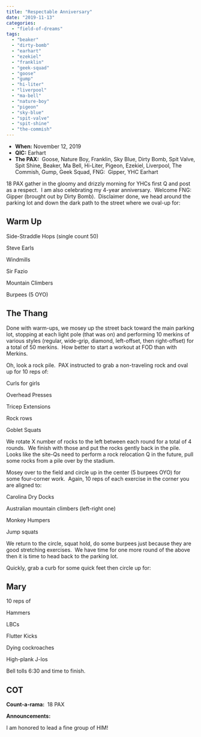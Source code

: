 ```yaml
---
title: "Respectable Anniversary"
date: "2019-11-13"
categories: 
  - "field-of-dreams"
tags: 
  - "beaker"
  - "dirty-bomb"
  - "earhart"
  - "ezekiel"
  - "franklin"
  - "geek-squad"
  - "goose"
  - "gump"
  - "hi-liter"
  - "liverpool"
  - "ma-bell"
  - "nature-boy"
  - "pigeon"
  - "sky-blue"
  - "spit-valve"
  - "spit-shine"
  - "the-commish"
---
```


- **When:** November 12, 2019   
- **QIC:** Earhart
- **The PAX:**  Goose, Nature Boy, Franklin, Sky Blue, Dirty Bomb, Spit Valve, Spit Shine, Beaker, Ma Bell, Hi-Liter, Pigeon, Ezekiel, Liverpool, The Commish, Gump, Geek Squad, FNG:  Gipper, YHC Earhart

18 PAX gather in the gloomy and drizzly morning for YHCs first Q and post as a respect.  I am also celebrating my 4-year anniversary.  Welcome FNG: Gipper (brought out by Dirty Bomb).  Disclaimer done, we head around the parking lot and down the dark path to the street where we oval-up for:

## Warm Up

  
Side-Straddle Hops (single count 50)

Steve Earls

Windmills

Sir Fazio

Mountain Climbers

Burpees (5 OYO)

## The Thang

Done with warm-ups, we mosey up the street back toward the main parking lot, stopping at each light pole (that was on) and performing 10 merkins of various styles (regular, wide-grip, diamond, left-offset, then right-offset) for a total of 50 merkins.  How better to start a workout at FOD than with Merkins.

Oh, look a rock pile.  PAX instructed to grab a non-traveling rock and oval up for 10 reps of:

Curls for girls

Overhead Presses

Tricep Extensions

Rock rows

Goblet Squats

We rotate X number of rocks to the left between each round for a total of 4 rounds.  We finish with those and put the rocks gently back in the pile.  Looks like the site-Qs need to perform a rock relocation Q in the future, pull some rocks from a pile over by the stadium.

Mosey over to the field and circle up in the center (5 burpees OYO) for some four-corner work.  Again, 10 reps of each exercise in the corner you are aligned to:

Carolina Dry Docks

Australian mountain climbers (left-right one)

Monkey Humpers

Jump squats

We return to the circle, squat hold, do some burpees just because they are good stretching exercises.  We have time for one more round of the above then it is time to head back to the parking lot.

Quickly, grab a curb for some quick feet then circle up for:

## Mary

10 reps of

Hammers

LBCs

Flutter Kicks

Dying cockroaches

High-plank J-los

Bell tolls 6:30 and time to finish.

## COT

**Count-a-rama:**  18 PAX

**Announcements:**

I am honored to lead a fine group of HIM!
